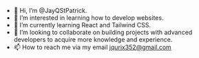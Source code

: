 - 👋 Hi, I’m @JayQStPatrick.
- 👀 I’m interested in learning how to develop websites.
- 🌱 I’m currently learning React and Tailwind CSS.
- 💞️ I’m looking to collaborate on building projects with advanced developers to acquire more knowledge and experience.
- 📫 How to reach me via my email jqurix352@gmail.com

<!---
JayQStPatrick/JayQStPatrick is a ✨ special ✨ repository because its `README.md` (this file) appears on your GitHub profile.
You can click the Preview link to take a look at your changes.
--->
